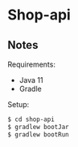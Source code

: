 # Shop-api

## Notes

Requirements:
- Java 11
- Gradle

Setup:
```bash
$ cd shop-api
$ gradlew bootJar
$ gradlew bootRun
```

